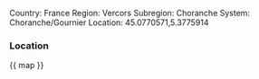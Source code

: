 Country: France
Region: Vercors
Subregion: Choranche
System: Choranche/Gournier
Location: 45.0770571,5.3775914

### Location

{{ map }}
